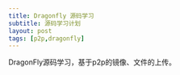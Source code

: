 ```yaml
---
title: Dragonfly 源码学习
subtitle: 源码学习计划
layout: post
tags: [p2p,dragonfly]
---
```


DragonFly源码学习，基于p2p的镜像、文件的上传。

   